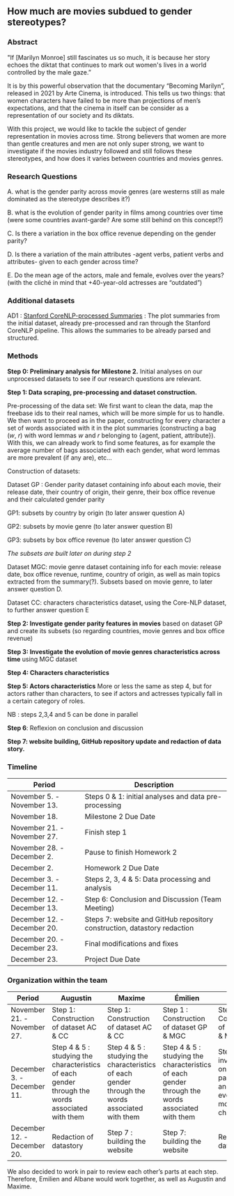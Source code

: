 ## How much are movies subdued to gender stereotypes?

### Abstract

"If [Marilyn Monroe] still fascinates us so much, it is because her story echoes the diktat that continues to mark out women's lives in a world controlled by the male gaze.”

It is by this powerful observation that the documentary “Becoming Marilyn”, released in 2021 by Arte Cinema, is introduced. This tells us two things: that women characters have failed to be more than projections of men’s expectations, and that the cinema in itself can be consider as a representation of our society and its diktats.

With this project, we would like to tackle the subject of gender representation in movies across time. Strong believers that women are more than gentle creatures and men are not only super strong, we want to investigate if the movies industry followed and still follows these stereotypes, and how does it varies between countries and movies genres.

### Research Questions

A. what is the gender parity across movie genres (are westerns still as male dominated as the stereotype describes it?)

B. what is the evolution of gender parity in films among countries over time (were some countries avant-garde? Are some still behind on this concept?)

C. Is there a variation in the box office revenue depending on the gender parity?

D. Is there a variation of the main attributes -agent verbs, patient verbs and attributes- given to each gender across time?

E. Do the mean age of the actors, male and female, evolves over the years? (with the cliché in mind that +40-year-old actresses are “outdated”)

### Additional datasets

AD1 : [Stanford CoreNLP-processed Summaries](http://www.cs.cmu.edu/~ark/personas/data/corenlp_plot_summaries.tar) : The plot summaries from the initial dataset, already pre-processed and ran through the Stanford CoreNLP pipeline. This allows the summaries to be already parsed and structured.

### Methods

**Step 0: Preliminary analysis for Milestone 2.** Initial analyses on our unprocessed datasets to see if our research questions are relevant.

**Step 1: Data scraping, pre-processing and dataset construction.**

Pre-processing of the data set: We first want to clean the data, map the freebase ids to their real names, which will be more simple for us to handle. We then want to proceed as in the paper, constructing for every character a set of words associated with it in the plot summaries (constructing a bag (_w_, _r_) with word lemmas _w_ and _r_ belonging to {agent, patient, attribute}). With this, we can already work to find some features, as for example the average number of bags associated with each gender, what word lemmas are more prevalent (if any are), etc...

Construction of datasets:

Dataset GP : Gender parity dataset containing info about each movie, their release date, their country of origin, their genre, their box office revenue and their calculated gender parity

GP1: subsets by country by origin (to later answer question A)

GP2: subsets by movie genre (to later answer question B)

GP3: subsets by box office revenue (to later answer question C)

_The subsets are built later on during step 2_

Dataset MGC: movie genre dataset containing info for each movie: release date, box office revenue, runtime, country of origin, as well as main topics extracted from the summary(?). Subsets based on movie genre, to later answer question D.

Dataset CC: characters characteristics dataset, using the Core-NLP dataset, to further answer question E


**Step 2: Investigate gender parity features in movies** based on dataset GP and create its subsets (so regarding countries, movie genres and box office revenue)

**Step 3: Investigate the evolution of movie genres characteristics across time** using MGC dataset

**Step 4: Characters characteristics** 

**Step 5: Actors characteristics** More or less the same as step 4, but for actors rather than characters, to see if actors and actresses typically fall in a certain category of roles.

NB : steps 2,3,4 and 5 can be done in parallel

**Step 6**: Reflexion on conclusion and discussion

**Step 7: website building, GitHub repository update and redaction of data story.**

### Timeline

| Period                      | Description                                                                                 |
| --------------------------- | ------------------------------------------------------------------------------------------- |
| November 5. - November 13.  | Steps 0 & 1: initial analyses and data pre-processing                                       |
| November 18.                | Milestone 2 Due Date                                                                        |
| November 21. - November 27. | Finish step 1                                                                               |
| November 28. - December 2.  | Pause to finish Homework 2                                                                  |
| December 2.                 | Homework 2 Due Date                                                                         |
| December 3. - December 11.  | Steps 2, 3, 4 & 5: Data processing and analysis                                             |
| December 12. - December 13. | Step 6: Conclusion and Discussion (Team Meeting)                                            |
| December 12. - December 20. | Steps 7: website and GitHub repository construction, datastory redaction |
| December 20. - December 23. | Final modifications and fixes                                                               |
| December 23.                | Project Due Date                                                                            |

### Organization within the team

| Period                      | Augustin                                                                                                 | Maxime | Émilien                                                                                         | Albane                                                                                                   |
| --------------------------- | -------------------------------------------------------------------------------------------------------- | ------ | ----------------------------------------------------------------------------------------------- | -------------------------------------------------------------------------------------------------------- |
| November 21. - November 27. | Step 1: Construction of dataset AC & CC  | Step 1: Construction of dataset AC & CC        | Step 1 : Construction of dataset GP & MGC                                                            | Step 1: Construction of dataset GP & MGC                                                                      |
| December 3. - December 11.  | Step 4 & 5 : studying the characteristics of each gender through the words associated with them          | Step 4 & 5 : studying the characteristics of each gender through the words associated with them       | Step 4 & 5 : studying the characteristics of each gender through the words associated with them | Steps 2 and 3: investigation on gender parity features and the evolution of movie genres characteristics |
| December 12. - December 20. | Redaction of datastory                             | Step 7 : building the website       | Step 7: building the website                                                                   | Redaction of datastory                             |

We also decided to work in pair to review each other’s parts at each step. Therefore, Emilien and Albane would work together, as well as Augustin and Maxime.

